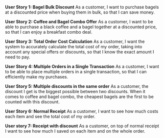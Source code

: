 **User Story 1: Bagel Bulk Discount**
As a customer, I want to purchase bagels at a discounted price when buying them in bulk, so that I can save money.

**User Story 2: Coffee and Bagel Combo Offer**
As a customer, I want to be able to purchase a black coffee and a bagel together at a discounted price, so that I can enjoy a breakfast combo deal.

**User Story 3: Total Order Cost Calculation**
As a customer, I want the system to accurately calculate the total cost of my order, taking into account any special offers or discounts, so that I know the exact amount I need to pay.

**User Story 4: Multiple Orders in a Single Transaction**
As a customer, I want to be able to place multiple orders in a single transaction, so that I can efficiently make my purchases.

**User Story 5: Multiple discounts in the same order**
As a customer, the discount I get is the biggest possible between two discounts. When it comes to coffee and bagel combo, the cheapest bagels are the first to be counted with this discount.

**User Story 6: Normal Receipt**
As a customer, I want to see how much costs each item and see the total cost of my order.

**User story 7: Receipt with discount**
As a customer, on top of normal receipt I want to see how much I saved on each item and on the whole order.